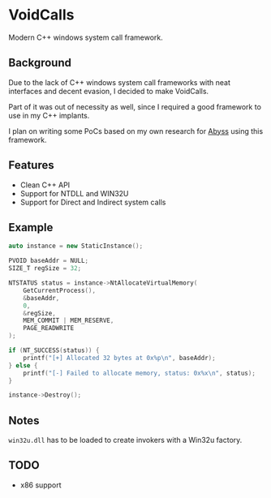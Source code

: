
# VoidCalls

Modern C++ windows system call framework.

## Background

Due to the lack of C++ windows system call frameworks with neat interfaces and decent evasion, I decided to make VoidCalls.

Part of it was out of necessity as well, since I required a good framework to use in my C++ implants.

I plan on writing some PoCs based on my own research for [Abyss](https://github.com/AbyssFramework) using this framework.

## Features

- Clean C++ API
- Support for NTDLL and WIN32U
- Support for Direct and Indirect system calls

## Example

```cpp
auto instance = new StaticInstance();

PVOID baseAddr = NULL;
SIZE_T regSize = 32;

NTSTATUS status = instance->NtAllocateVirtualMemory(
    GetCurrentProcess(),
    &baseAddr,
    0,
    &regSize,
    MEM_COMMIT | MEM_RESERVE,
    PAGE_READWRITE
);

if (NT_SUCCESS(status)) {
    printf("[+] Allocated 32 bytes at 0x%p\n", baseAddr);
} else {
    printf("[-] Failed to allocate memory, status: 0x%x\n", status);
}

instance->Destroy();
```

## Notes
``win32u.dll`` has to be loaded to create invokers with a Win32u factory.

## TODO

- x86 support

